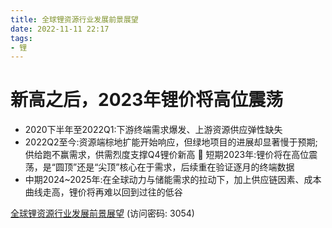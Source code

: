 ```yaml
---
title: 全球锂资源行业发展前景展望
date: 2022-11-11 22:17
tags:
- 锂
---
```

# 新高之后，2023年锂价将高位震荡
- 2020下半年至2022Q1:下游终端需求爆发、上游资源供应弹性缺失
- 2022Q2至今:资源端棕地扩能开始响应，但绿地项目的进展却显著慢于预期;供给跑不赢需求，供需烈度支撑Q4锂价新高  短期2023年:锂价将在高位震荡，是“圆顶”还是“尖顶”核心在于需求，后续重在验证逐月的终端数据
- 中期2024~2025年:在全球动力与储能需求的拉动下，加上供应链因素、成本曲线走高，锂价将再难以回到过往的低谷

[全球锂资源行业发展前景展望](https://url12.ctfile.com/f/3948612-722976679-c71b7f?p=3054)
(访问密码: 3054)

